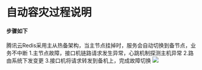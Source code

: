 ﻿# 自动容灾过程说明

#### 步骤如下
腾讯云Redis采用主从热备架构，当主节点挂掉时，服务会自动切换到备节点，业务不中断
1.主节点故障，接口机链路请求发生异常，心跳机制探测主机异常
2.路由系统下发变更
3.接口机将请求转发到备机上，完成故障切换
![](https://mc.qcloudimg.com/static/img/7afe117629d4814302377cf46b64d8ee/zidongrognzai.png)
